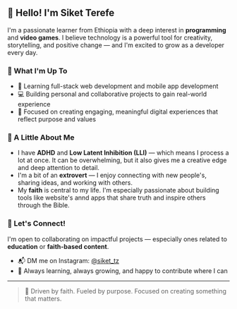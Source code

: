 ## 👋 Hello! I'm Siket Terefe

I'm a passionate learner from Ethiopia with a deep interest in **programming** and **video games**. I believe technology is a powerful tool for creativity, storytelling, and positive change — and I'm excited to grow as a developer every day.

### 🚀 What I'm Up To
- 🌱 Learning full-stack web development and mobile app development
- 💻 Building personal and collaborative projects to gain real-world experience
- 🎯 Focused on creating engaging, meaningful digital experiences that reflect purpose and values

### 🧠 A Little About Me
- I have **ADHD** and **Low Latent Inhibition (LLI)** — which means I process a lot at once. It can be overwhelming, but it also gives me a creative edge and deep attention to detail.
- I'm a bit of an **extrovert** — I enjoy connecting with new people's, sharing ideas, and working with others.
- My **faith** is central to my life. I'm especially passionate about building tools like website's annd apps that share truth and inspire others through the Bible.

### 🤝 Let's Connect!
I'm open to collaborating on impactful projects — especially ones related to **education** or **faith-based content**.

- 📬 DM me on Instagram: [@siket_tz](https://instagram.com/siket_tz)
- 🧠 Always learning, always growing, and happy to contribute where I can

---

> 🙏 Driven by faith. Fueled by purpose. Focused on creating something that matters.



<!---
ShemaTZ/ShemaTZ is a ✨ special ✨ repository because its `README.md` (this file) appears on your GitHub profile.
You can click the Preview link to take a look at your changes.
--->
